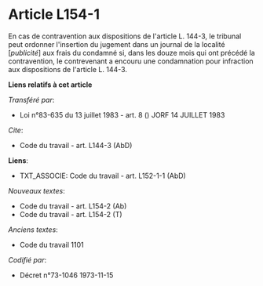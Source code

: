 # Article L154-1

En cas de contravention aux dispositions de l'article L. 144-3, le tribunal peut ordonner l'insertion du jugement dans un
journal de la localité [*publicité*] aux frais du condamné si, dans les douze mois qui ont précédé la contravention, le
contrevenant a encouru une condamnation pour infraction aux dispositions de l'article L. 144-3.

**Liens relatifs à cet article**

_Transféré par_:

  - Loi n°83-635 du 13 juillet 1983 - art. 8 () JORF 14 JUILLET 1983

_Cite_:

  - Code du travail - art. L144-3 (AbD)

**Liens**:

  - TXT_ASSOCIE: Code du travail - art. L152-1-1 (AbD)

_Nouveaux textes_:

  - Code du travail - art. L154-2 (Ab)
  - Code du travail - art. L154-2 (T)

_Anciens textes_:

  - Code du travail 1101

_Codifié par_:

  - Décret n°73-1046 1973-11-15
